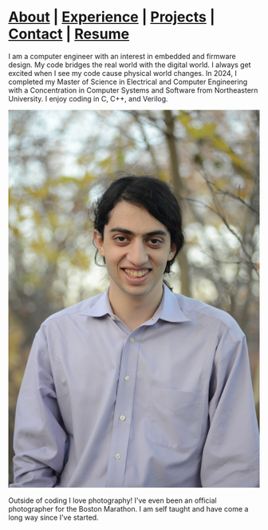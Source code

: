 <head>
    <title>jberman.dev</title>
</head>

# [About](index.md) | [Experience](experience/index.md) | [Projects](projects/index.md) | [Contact](contact/index.md) | [Resume](resume/index.md)



I am a computer engineer with an interest in embedded and firmware design. My code bridges the real world with the digital world. I always get excited when I see my code cause physical world changes. In 2024, I completed my Master of Science in Electrical and Computer Engineering with a Concentration in Computer Systems and Software from Northeastern University. I enjoy coding in C, C++, and Verilog.

<p style="text-align: center;"><img src="./img/me.JPG" width="550"/></p>


Outside of coding I love photography! I've even been an official photographer for the Boston Marathon. I am self taught and have come a long way since I've started. 


